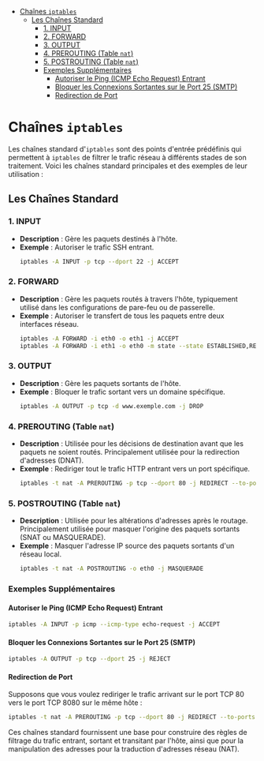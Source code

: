 - [Chaînes `iptables`](#chaînes-iptables)
  - [Les Chaînes Standard](#les-chaînes-standard)
    - [1. INPUT](#1-input)
    - [2. FORWARD](#2-forward)
    - [3. OUTPUT](#3-output)
    - [4. PREROUTING (Table `nat`)](#4-prerouting-table-nat)
    - [5. POSTROUTING (Table `nat`)](#5-postrouting-table-nat)
    - [Exemples Supplémentaires](#exemples-supplémentaires)
      - [Autoriser le Ping (ICMP Echo Request) Entrant](#autoriser-le-ping-icmp-echo-request-entrant)
      - [Bloquer les Connexions Sortantes sur le Port 25 (SMTP)](#bloquer-les-connexions-sortantes-sur-le-port-25-smtp)
      - [Redirection de Port](#redirection-de-port)


# Chaînes `iptables`

Les chaînes standard d'`iptables` sont des points d'entrée prédéfinis qui permettent à `iptables` de filtrer le trafic réseau à différents stades de son traitement. Voici les chaînes standard principales et des exemples de leur utilisation :

## Les Chaînes Standard

### 1. INPUT
- **Description** : Gère les paquets destinés à l'hôte.
- **Exemple** : Autoriser le trafic SSH entrant.
  ```bash
  iptables -A INPUT -p tcp --dport 22 -j ACCEPT
  ```

### 2. FORWARD
- **Description** : Gère les paquets routés à travers l'hôte, typiquement utilisé dans les configurations de pare-feu ou de passerelle.
- **Exemple** : Autoriser le transfert de tous les paquets entre deux interfaces réseau.
  ```bash
  iptables -A FORWARD -i eth0 -o eth1 -j ACCEPT
  iptables -A FORWARD -i eth1 -o eth0 -m state --state ESTABLISHED,RELATED -j ACCEPT
  ```

### 3. OUTPUT
- **Description** : Gère les paquets sortants de l'hôte.
- **Exemple** : Bloquer le trafic sortant vers un domaine spécifique.
  ```bash
  iptables -A OUTPUT -p tcp -d www.exemple.com -j DROP
  ```

### 4. PREROUTING (Table `nat`)
- **Description** : Utilisée pour les décisions de destination avant que les paquets ne soient routés. Principalement utilisée pour la redirection d'adresses (DNAT).
- **Exemple** : Rediriger tout le trafic HTTP entrant vers un port spécifique.
  ```bash
  iptables -t nat -A PREROUTING -p tcp --dport 80 -j REDIRECT --to-port 8080
  ```

### 5. POSTROUTING (Table `nat`)
- **Description** : Utilisée pour les altérations d'adresses après le routage. Principalement utilisée pour masquer l'origine des paquets sortants (SNAT ou MASQUERADE).
- **Exemple** : Masquer l'adresse IP source des paquets sortants d'un réseau local.
  ```bash
  iptables -t nat -A POSTROUTING -o eth0 -j MASQUERADE
  ```

### Exemples Supplémentaires

#### Autoriser le Ping (ICMP Echo Request) Entrant
```bash
iptables -A INPUT -p icmp --icmp-type echo-request -j ACCEPT
```

#### Bloquer les Connexions Sortantes sur le Port 25 (SMTP)
```bash
iptables -A OUTPUT -p tcp --dport 25 -j REJECT
```

#### Redirection de Port
Supposons que vous voulez rediriger le trafic arrivant sur le port TCP 80 vers le port TCP 8080 sur le même hôte :
```bash
iptables -t nat -A PREROUTING -p tcp --dport 80 -j REDIRECT --to-ports 8080
```

Ces chaînes standard fournissent une base pour construire des règles de filtrage du trafic entrant, sortant et transitant par l'hôte, ainsi que pour la manipulation des adresses pour la traduction d'adresses réseau (NAT).
